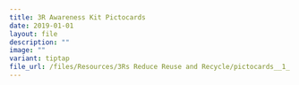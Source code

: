 ```yaml
---
title: 3R Awareness Kit Pictocards
date: 2019-01-01
layout: file
description: ""
image: ""
variant: tiptap
file_url: /files/Resources/3Rs Reduce Reuse and Recycle/pictocards__1_.pdf
---
```


